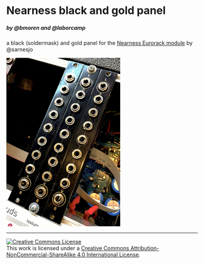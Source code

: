 # Nearness black and gold panel
##### by @bmoren and @laborcamp
a black (soldermask) and gold panel for the [Nearness Eurorack module](https://github.com/sarnesjo/nearness) by @sarnesjo

<img src="readmeimage.jpg" width="300px">

---
<a rel="license" href="http://creativecommons.org/licenses/by-nc-sa/4.0/"><img alt="Creative Commons License" style="border-width:0" src="https://i.creativecommons.org/l/by-nc-sa/4.0/88x31.png" /></a><br />This work is licensed under a <a rel="license" href="http://creativecommons.org/licenses/by-nc-sa/4.0/">Creative Commons Attribution-NonCommercial-ShareAlike 4.0 International License</a>.